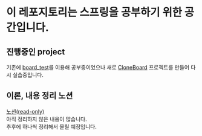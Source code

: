 # 이 레포지토리는 스프링을 공부하기 위한 공간입니다.

## 진행중인 project
기존에 [board_test](https://github.com/Park-SeungWoo/spring-board/tree/main/board_test)를 이용해 공부중이었으나 새로 [CloneBoard](https://github.com/Park-SeungWoo/spring-board/tree/main/CloneBoard) 프로젝트를 만들어 다시 실습중입니다.

## 이론, 내용 정리 노션
[노션(read-only)](https://spiky-house-f8d.notion.site/Spring-2a22644edb5245d5b8b84fc9c523cc94) <br/>
아직 정리하지 않은 내용이 많습니다. <br/>
추후에 하나씩 정리해서 올릴 예정입니다.